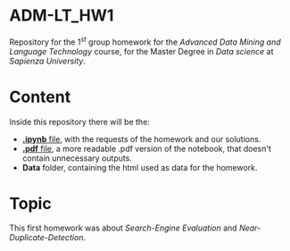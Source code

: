 # ADM-LT_HW1

Repository for the $1^{st}$ group homework for the *Advanced Data Mining and Language Technology* course, for the Master Degree in *Data science* at *Sapienza University*.

# Content

Inside this repository there will be the:

- [**.ipynb** file](https://github.com/MaviVestini/ADM-LT_HW1/blob/main/Mignella_Vestini_DMT2023_HW1_notebook.ipynb), with the requests of the homework and our solutions.
- [**.pdf** file](https://github.com/MaviVestini/ADM-LT_HW1/blob/main/Mignella_Vestini_DMT2023_HW1_report.pdf), a more readable .pdf version of the notebook, that doesn't contain unnecessary outputs.
- **Data** folder, containing the html used as data for the homework.

# Topic

This first homework was about *Search-Engine Evaluation* and *Near-Duplicate-Detection*.
